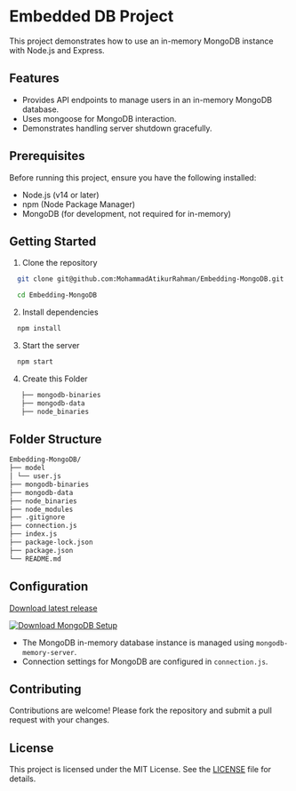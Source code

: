 # Embedded DB Project

This project demonstrates how to use an in-memory MongoDB instance with Node.js and Express.

## Features

- Provides API endpoints to manage users in an in-memory MongoDB database.
- Uses mongoose for MongoDB interaction.
- Demonstrates handling server shutdown gracefully.

## Prerequisites

Before running this project, ensure you have the following installed:

- Node.js (v14 or later)
- npm (Node Package Manager)
- MongoDB (for development, not required for in-memory)

## Getting Started

1. Clone the repository

```sh
  git clone git@github.com:MohammadAtikurRahman/Embedding-MongoDB.git
```
```sh
  cd Embedding-MongoDB
```
2. Install dependencies

```sh
  npm install
```

3. Start the server
```sh
  npm start
```
4. Create this Folder
```sh
   ├── mongodb-binaries
   ├── mongodb-data
   ├── node_binaries
```
## Folder Structure
```sh
Embedding-MongoDB/
├── model
│ └── user.js
├── mongodb-binaries
├── mongodb-data
├── node_binaries
├── node_modules
├── .gitignore
├── connection.js
├── index.js
├── package-lock.json
├── package.json
└── README.md
```
## Configuration
  
  [Download latest release](https://github.com/MohammadAtikurRahman/Embedding-MongoDB/releases/latest)
  
[![Download MongoDB Setup](https://img.shields.io/badge/Download-MongoDB_Setup-blue.svg)](mongodb-binaries/mongodb-setup.exe)


- The MongoDB in-memory database instance is managed using `mongodb-memory-server`.
- Connection settings for MongoDB are configured in `connection.js`.



## Contributing

Contributions are welcome! Please fork the repository and submit a pull request with your changes.

## License

This project is licensed under the MIT License. See the [LICENSE](./LICENSE) file for details.
